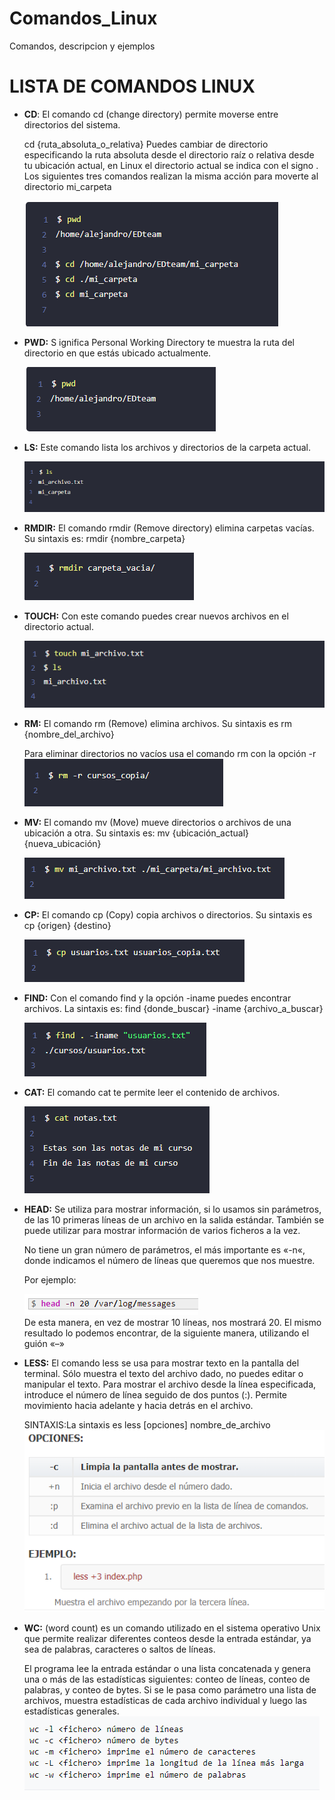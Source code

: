 # Comandos_Linux
Comandos, descripcion y ejemplos

# LISTA DE COMANDOS LINUX 

- __CD__:
     El comando cd (change directory) permite moverse entre directorios del sistema.

    cd {ruta\_absoluta\_o\_relativa}
    Puedes cambiar de directorio especificando la ruta absoluta desde el directorio raíz o relativa desde tu ubicación actual, en Linux el directorio actual se indica con el signo .
    Los siguientes tres comandos realizan la misma acción para moverte al directorio mi\_carpeta

    ![cd](img/cd.png)

- __PWD:__ S
    ignifica Personal Working Directory te muestra la ruta del directorio en que estás ubicado actualmente. 
    
    ![pwd](img/pwd.png)

- __LS:__ 
    Este comando lista los archivos y directorios de la carpeta actual.
    
    ![ls](img/ls.png)

- __RMDIR:__ 
    El comando rmdir (Remove directory) elimina carpetas vacías. Su sintaxis es: rmdir {nombre\_carpeta}

    ![RMDIR](img/RMDIR.png)

- __TOUCH:__ 
    Con este comando puedes crear nuevos archivos en el directorio actual.

    ![TOUCH](img/TOUCH.png)

- __RM:__ El comando rm (Remove) elimina archivos. Su sintaxis es rm {nombre\_del\_archivo}

    Para eliminar directorios no vacíos usa el comando rm con la opción -r
    ![rm](img/rm.png)

- __MV:__ 
    El comando mv (Move) mueve directorios o archivos de una ubicación a otra. Su sintaxis es: mv {ubicación\_actual} {nueva\_ubicación}
    
    ![mv](img/mv.png)

- __CP:__
    El comando cp (Copy) copia archivos o directorios. Su sintaxis es cp {origen} {destino}

    ![cp](img/co.png)

- __FIND:__ 
    Con el comando find y la opción -iname puedes encontrar archivos. La sintaxis es: find {donde\_buscar} -iname {archivo\_a\_buscar}

    ![find](img/find.png)

- __CAT:__ 
    El comando cat te permite leer el contenido de archivos.

    ![cat](img/cat.png)

- __HEAD:__ Se utiliza para mostrar información,  si lo usamos sin parámetros, de las 10 primeras líneas de un archivo en la salida estándar.  También se puede utilizar para mostrar información de varios ficheros a la vez.

    No tiene un gran número de parámetros, el más importante es «-n«, donde indicamos el número de líneas que queremos que nos muestre.
    
    Por ejemplo:
    
    ![head](img/head.png)       
    De esta manera, en vez de mostrar 10 líneas, nos mostrará 20. El mismo resultado lo podemos encontrar, de la siguiente manera, utilizando el guión «–»

- __LESS:__ 
    El comando less se usa para mostrar texto en la pantalla del terminal. Sólo muestra el texto del archivo dado, no puedes editar o manipular el texto. Para mostrar el archivo desde la línea especificada, introduce el número de línea seguido de dos puntos (:). Permite movimiento hacia adelante y hacia detrás en el archivo.

    SINTAXIS:La sintaxis es less [opciones] nombre_de_archivo 
    ![less](img/less.png)

- __WC:__ 
     (word count) es un comando utilizado en el sistema operativo Unix que permite realizar diferentes conteos desde la entrada estándar, ya sea de palabras, caracteres o saltos de líneas.

    El programa lee la entrada estándar o una lista concatenada y genera una o más de las estadísticas siguientes: conteo de líneas, conteo de palabras, y conteo de bytes. Si se le pasa como parámetro una lista de archivos, muestra estadísticas de cada archivo individual y luego las estadísticas generales.
    ![wc](img/ec.png)
